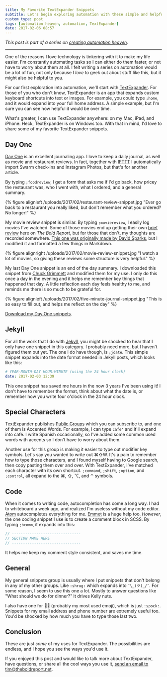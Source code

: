 ```yaml
---
title: My Favorite TextExpander Snippets
subtitle: Let's begin exploring automation with these simple and helpful keyboard shortcuts
custom_type: post
tags: [automation heaven, automation, TextExpander]
date: 2017-02-06 08:57
---
```

*This post is part of a series on [creating automation heaven](/topics/#automation-heaven).*

---

One of the reasons I love technology is tinkering with it to make my life easier. I'm constantly automating tasks so I can either do them faster, or not have to worry about them at all. I felt writing a series on automation would be a lot of fun, not only because I *love* to geek out about stuff like this, but it might also be helpful to you.

For our first exploration into automation, we'll start with [TextExpander](!g). For those of you who don't know, TextExpander is an app that expands custom keyboard shortcuts into text or images. For example, you could type `;home`, and it would expand into your full home address. A simple example, but I'm sure you can see how helpful it would be over time.

What's greater, I can use TextExpander anywhere: on my Mac, iPad, and iPhone. Heck, TextExpander is on Windows too. With that in mind, I'd love to share some of my favorite TextExpander snippets.

## Day One

[Day One](!g "Day One App") is an excellent journaling app. I love to keep a daily journal, as well as movie and restaurant reviews. In fact, together with [IFTTT](!g) I automatically import Swarm check-ins and Instagram Photos, but that's for another article.

By typing `;foodreview`, I get a form that asks me if I'd go back, how pricey the restaurant was, who I went with, what I ordered, and a general summary.

{% figure alignleft /uploads/2017/02/restaurant-review-snippet.jpg "Ever go back to a restaurant you really liked, but don't remember what you ordered? No longer!" %}

My movie review snippet is similar. By typing `;moviereview`, I easily log movies I've watched. Some of those movies end up getting their own [brief review](/topics/#brief-review) here on *The Bold Report*, but for those that don't, my thoughts are recorded somewhere. [This one was originally made by David Sparks](https://www.macsparky.com/blog/2013/9/textexpander-snippets-media-review), but I modified it and formatted a few things in Markdown.

{% figure alignright /uploads/2017/02/movie-review-snippet.jpg "I watch a lot of movies, so giving these reviews some structure is very helpful." %}

My last Day One snippet is an end of the day summary. I downloaded this snippet from [Chuck Grimmett](http://cagrimmett.com/2015/12/02/five-minute-journal-textexpander.html) and modified them for my use. I only do this once a day in the evening and it helps me remember key things that happened that day. A little reflection each day feels healthy to me, and reminds me there is so much to be grateful for.

{% figure alignleft /uploads/2017/02/five-minute-journal-snippet.jpg "This is so easy to fill out, and helps me reflect on the day" %}

[Download my Day One snippets](https://app.textexpander.com/public/0d970e960bbcf44b686e84e06dd918a4).

## Jekyll

For all the work that I do with [Jekyll](!g "jekyllrb"), you might be shocked to hear that I only have one snippet in this category. I probably need more, but I haven't figured them out yet. The one I do have though, is `;jdate`. This simple snippet expands into the date format needed in Jekyll posts, which looks like this:

```yaml
# YEAR-MONTH-DAY HOUR:MINUTE (using the 24 hour clock)
date: 2017-02-03 12:39
```

This one snippet has saved me hours in the now 3 years I've been using it! I don't have to remember the format, think about what the date is, or remember how you write four o'clock in the 24 hour clock.

## Special Characters

TextExpander publishes [Public Groups](https://textexpander.com/publicgroups) which you can subscribe to, and one of them is Accented Words. For example, I can type `cafe'` and it'll expand into café. I write Spanish occasionally, so I've added some common used words with accents so I don't have to worry about them.

Another use for this group is making it easier to type out modifier key symbols. Let's say you wanted to write out ⌘⇧W. It's a pain to remember how to type those characters, and I found myself having to Google search, then copy pasting them over and over. With TextExpander, I've matched each character with its own shortcut. `;command`, `;shift`, `;option`, and `;control`, all expand to the ⌘, ⇧, ⌥, and ⌃ symbols.

## Code

When it comes to writing code, autocompletion has come a long way. I had to whiteboard a week ago, and realized I'm useless without my code editor. [Atom](!g "atom code editor") autocompletes everything for me. [Emmet](!g "Emmet io") is a huge help too. *However*, the one coding snippet I use is to create a comment block in SCSS. By typing `;bcomm`, it expands into this:

```scss
// -------------------------------
// SECTION NAME HERE
// -------------------------------
```

It helps me keep my comment style consistent, and saves me time.

## General

My general snippets group is usually where I put snippets that don't belong in any of my other groups. Like `:shrug:` which expands into `¯\_(ツ)_/¯`. For some reason, I seem to use this one a lot. Mostly to answer questions like "What should we do for dinner?" It drives Kelly nuts.

I also have one for 🖖🏼 (probably my most used emoji), which is just `:spock:`. Snippets for my email address and phone number are extremely useful too. You'd be shocked by how much you have to type those last two.

## Conclusion

These are just *some* of my uses for TextExpander. The possibilities are endless, and I hope you see the ways you'd use it.

If you enjoyed this post and would like to talk more about TextExpander, have questions, or share all the cool ways you use it, [send an email to tim@theboldreport.net](mailto:tim@theboldreport.net).
